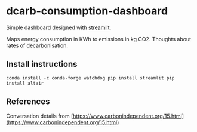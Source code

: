 # dcarb-consumption-dashboard

Simple dashboard designed with [streamlit](https://www.streamlit.io/).

Maps energy consumption in KWh to emissions in kg CO2. Thoughts about rates of decarbonisation. 

## Install instructions 

`conda install -c conda-forge watchdog
pip install streamlit
pip install altair`

## References

Conversation details from [https://www.carbonindependent.org/15.html](https://www.carbonindependent.org/15.html)
